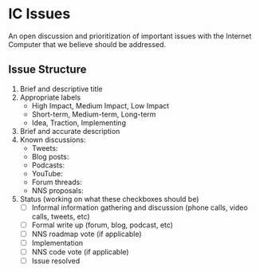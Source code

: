 # IC Issues

An open discussion and prioritization of important issues with the Internet Computer that we believe should be addressed.

## Issue Structure

1. Brief and descriptive title
2. Appropriate labels
    * High Impact, Medium Impact, Low Impact
    * Short-term, Medium-term, Long-term
    * Idea, Traction, Implementing
4. Brief and accurate description
5. Known discussions:
    * Tweets:
    * Blog posts:
    * Podcasts:
    * YouTube:
    * Forum threads:
    * NNS proposals:
6. Status (working on what these checkboxes should be)
    - [ ] Informal information gathering and discussion (phone calls, video calls, tweets, etc)
    - [ ] Formal write up (forum, blog, podcast, etc)
    - [ ] NNS roadmap vote (if applicable)
    - [ ] Implementation
    - [ ] NNS code vote (if applicable)
    - [ ] Issue resolved
